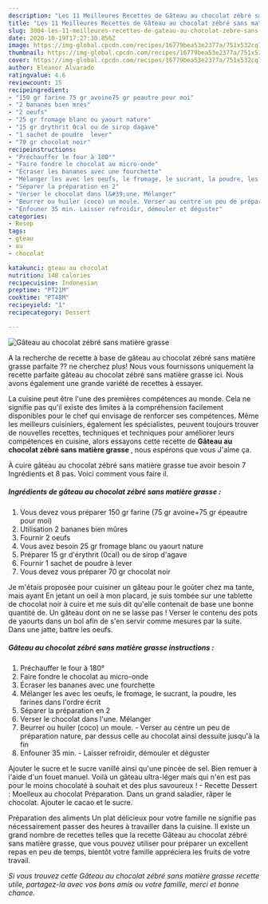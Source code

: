 ```yaml
---
description: "Les 11 Meilleures Recettes de Gâteau au chocolat zébré sans matière grasse"
title: "Les 11 Meilleures Recettes de Gâteau au chocolat zébré sans matière grasse"
slug: 3004-les-11-meilleures-recettes-de-gateau-au-chocolat-zebre-sans-matiere-grasse
date: 2020-10-19T17:27:30.856Z
image: https://img-global.cpcdn.com/recipes/16779bea53e2377a/751x532cq70/gateau-au-chocolat-zebre-sans-matiere-grasse-photo-principale-de-la-recette.jpg
thumbnail: https://img-global.cpcdn.com/recipes/16779bea53e2377a/751x532cq70/gateau-au-chocolat-zebre-sans-matiere-grasse-photo-principale-de-la-recette.jpg
cover: https://img-global.cpcdn.com/recipes/16779bea53e2377a/751x532cq70/gateau-au-chocolat-zebre-sans-matiere-grasse-photo-principale-de-la-recette.jpg
author: Eleanor Alvarado
ratingvalue: 4.6
reviewcount: 15
recipeingredient:
- "150 gr farine 75 gr avoine75 gr peautre pour moi"
- "2 bananes bien mres"
- "2 oeufs"
- "25 gr fromage blanc ou yaourt nature"
- "15 gr drythrit 0cal ou de sirop dagave"
- "1 sachet de poudre  lever"
- "70 gr chocolat noir"
recipeinstructions:
- "Préchauffer le four à 180°"
- "Faire fondre le chocolat au micro-onde"
- "Écraser les bananes avec une fourchette"
- "Mélanger les avec les oeufs, le fromage, le sucrant, la poudre, les farines dans l&#39;ordre écrit"
- "Séparer la préparation en 2"
- "Verser le chocolat dans l&#39;une. Mélanger"
- "Beurrer ou huiler (coco) un moule. Verser au centre un peu de préparation nature, par dessus celle au chocolat ainsi dessuite jusqu&#39;à la fin"
- "Enfouner 35 min. Laisser refroidir, démouler et déguster"
categories:
- Resep
tags:
- gteau
- au
- chocolat

katakunci: gteau au chocolat 
nutrition: 148 calories
recipecuisine: Indonesian
preptime: "PT21M"
cooktime: "PT48M"
recipeyield: "1"
recipecategory: Dessert

---
```



![Gâteau au chocolat zébré sans matière grasse](https://img-global.cpcdn.com/recipes/16779bea53e2377a/751x532cq70/gateau-au-chocolat-zebre-sans-matiere-grasse-photo-principale-de-la-recette.jpg)

A la recherche de recette à base de gâteau au chocolat zébré sans matière grasse parfaite ?? ne cherchez plus! Nous vous fournissons uniquement la recette parfaite gâteau au chocolat zébré sans matière grasse ici. Nous avons également une grande variété de recettes à essayer.

La cuisine peut être l'une des premières compétences au monde. Cela ne signifie pas qu'il existe des limites à la compréhension facilement disponibles pour le chef qui envisage de renforcer ses compétences. Même les meilleurs cuisiniers, également les spécialistes, peuvent toujours trouver de nouvelles recettes, techniques et techniques pour améliorer leurs compétences en cuisine, alors essayons cette recette de <strong> Gâteau au chocolat zébré sans matière grasse </strong>, nous espérons que vous J'aime ça.

<!--inarticleads1-->

À cuire gâteau au chocolat zébré sans matière grasse tue avoir besoin 7 Ingrédients et 8 pas. Voici comment vous faire il.

##### Ingrédients de gâteau au chocolat zébré sans matière grasse :

1. Vous devez vous préparer 150 gr farine (75 gr avoine+75 gr épeautre pour moi)
1. Utilisation 2 bananes bien mûres
1. Fournir 2 oeufs
1. Vous avez besoin 25 gr fromage blanc ou yaourt nature
1. Préparer 15 gr d&#39;érythrit (0cal) ou de sirop d&#39;agave
1. Fournir 1 sachet de poudre à lever
1. Vous devez vous préparer 70 gr chocolat noir


Je m&#39;étais proposée pour cuisiner un gâteau pour le goûter chez ma tante, mais ayant En jetant un oeil à mon placard, je suis tombée sur une tablette de chocolat noir à cuire et me suis dit qu&#39;elle contenait de base une bonne quantité de. Un gâteau dont on ne se lasse pas ! Verser le contenu des pots de yaourts dans un bol afin de s&#39;en servir comme mesures par la suite. Dans une jatte, battre les oeufs. 

<!--inarticleads2-->

##### Gâteau au chocolat zébré sans matière grasse instructions :

1. Préchauffer le four à 180°
1. Faire fondre le chocolat au micro-onde
1. Écraser les bananes avec une fourchette
1. Mélanger les avec les oeufs, le fromage, le sucrant, la poudre, les farines dans l&#39;ordre écrit
1. Séparer la préparation en 2
1. Verser le chocolat dans l&#39;une. Mélanger
1. Beurrer ou huiler (coco) un moule. - Verser au centre un peu de préparation nature, par dessus celle au chocolat ainsi dessuite jusqu&#39;à la fin
1. Enfouner 35 min. - Laisser refroidir, démouler et déguster


Ajouter le sucre et le sucre vanillé ainsi qu&#39;une pincée de sel. Bien remuer à l&#39;aide d&#39;un fouet manuel. Voilà un gâteau ultra-léger mais qui n&#39;en est pas pour le moins chocolaté à souhait et des plus savoureux ! - Recette Dessert : Moelleux au chocolat Préparation. Dans un grand saladier, râper le chocolat. Ajouter le cacao et le sucre. 

<!--inarticleads1-->

<p>
Préparation des aliments Un plat délicieux pour votre famille ne signifie pas nécessairement passer des heures à travailler dans la cuisine. Il existe un grand nombre de recettes telles que la recette Gâteau au chocolat zébré sans matière grasse, que vous pouvez utiliser pour préparer un excellent repas en peu de temps, bientôt votre famille appréciera les fruits de votre travail.
</p>

<p>
<i>Si vous trouvez cette Gâteau au chocolat zébré sans matière grasse recette utile, partagez-la avec vos bons amis ou votre famille, merci et bonne chance.</i>
</p>
